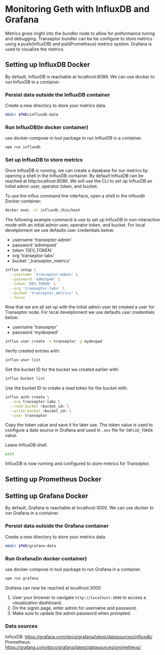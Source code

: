 # Monitoring Geth with InfluxDB and Grafana

Metrics gives inight into the bundler node to allow for preformance tuning and debugging. Transeptor bundler can be be configure to store metrics using a push(InfluxDB) and pull(Prometheus) metrics system. Grafana is used to visualize the metrics.

## Setting up InfluxDB Docker

By default, InfluxDB is reachable at localhost:8086. We can use docker to run InfluxDB in a container.

### Persist data outside the InfluxDB container
Create a new directory to store your metrics data.

```bash
mkdir $PWD/influxdb-data
```

### Run InfluxDB(in docker container)

use docker-compose in tool package to run InfluxDB in a container.
```bash
npm run influxdb
```

### Set up InfluxDB to store metrics
Once InfluxDB is running, we can create a database for our metrics by opening a shell in the InfluxDB container. By default InfluxDB can be reached at http:localhost:8086. We will use the CLI to set up InfluxDB an initial admin user, operator token, and bucket.

To use the influx command line interface, open a shell in the influxdb Docker container:
```bash
docker exec -it influxdb /bin/bash
```

The following example command is use to set up InfluxDB in non-interactive mode with an initial admin user, operator token, and bucket. For local develploment we use defaults user credentials below:

- username 'transeptor-admin'
- password 'adminpwd'
- token 'DEV_TOKEN'
- org 'transeptor-labs'
- bucket '_transeptor_metrics'

```bash
influx setup \
  --username 'transeptor-admin' \
  --password 'adminpwd' \
  --token 'DEV_TOKEN' \
  --org 'transeptor-labs' \
  --bucket 'transeptor_metrics' \
  --force
```

Now that we are all set up with the initial admin user let created a user for Transeptor node. For local develploment we use defaults user credentials below:

- username 'transeptor'
- password 'mydevpwd'

```bash
influx user create -n transeptor -p mydevpwd
```

Verify created entries with:
```bash
influx user list
```

Get the bucket ID for the bucket we created earlier with:
```bash
influx bucket list
```

Use the bucket ID to create a read token for the bucket with:
```bash
influx auth create \
  --org transeptor-labs \
  --read-bucket <bucket_id> \
  --write-bucket <bucket_id> \
  --user transeptor   
```

Copy the token value and save it for later use. The token value is used to configure a data source in Grafana and used in `.env` file for `INFLUX_TOKEN` value.

Leave InfluxDB shell.
```bash
exit
```

InfluxDB is now running and configured to store metrics for Transeptor.

## Setting up Prometheus Docker
## Setting up Grafana Docker

By default, Grafana is reachable at localhost:3000. We can use docker to run Grafana in a container.

### Persist data outside the Grafana container
Create a new directory to store your metrics data.

```bash
mkdir $PWD/grafana-data
```

### Run Grafana(in docker container)

use docker-compose in tool package to run Grafana in a container.
```bash
npm run grafana
```

Grafana can now be reached at localhost:3000

1. User your browser to navigate `http://localhost:3000` to access a visualization dashboard. 
2. On the signin page, enter admin for username and password.
3. Make sure to update the admin password when prompted.

### Data sources
InfluxDB: https://grafana.com/docs/grafana/latest/datasources/influxdb/
Prometheus: https://grafana.com/docs/grafana/latest/datasources/prometheus/
